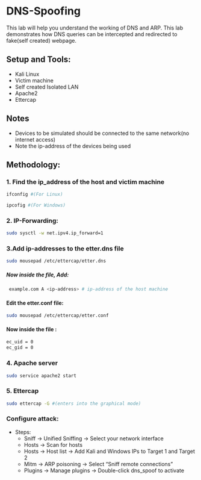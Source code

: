 # DNS-Spoofing
This lab will help you understand the working of DNS and ARP. This lab demonstrates how DNS queries can be intercepted and redirected to fake(self created) webpage.  
## Setup and Tools:
 - Kali Linux
 - Victim machine
 - Self created Isolated LAN
 - Apache2
 - Ettercap

## Notes
 - Devices to be simulated should be connected to the same network(no internet access)
 - Note the ip-address of the devices being used


## Methodology:
### 1. Find the ip_address of the host and victim machine
```bash
ifconfig #(For Linux)
```
```bash
ipcofig #(For Windows)
```
### 2. IP-Forwarding:  
 ```bash
sudo sysctl -w net.ipv4.ip_forward=1
```
### 3.Add ip-addresses to the etter.dns file
  ```bash
 sudo mousepad /etc/ettercap/etter.dns 
  ``` 
##### Now inside the file, Add:
```bash
 example.com A <ip-address> # ip-address of the host machine
``` 
#### Edit the etter.conf file:
```bash
sudo mousepad /etc/ettercap/etter.conf
```
#### Now inside the file :
```bash
ec_uid = 0             
ec_gid = 0
```
### 4. Apache server
```bash
sudo service apache2 start
```

### 5. Ettercap
```bash
sudo ettercap -G #(enters into the graphical mode)
```
### Configure attack:
 - Steps:
   - Sniff → Unified Sniffing → Select your network interface
   - Hosts → Scan for hosts
   - Hosts → Host list → Add Kali and Windows IPs to Target 1 and Target 2
   - Mitm → ARP poisoning → Select “Sniff remote connections”
   - Plugins → Manage plugins → Double-click dns_spoof to activate
   
